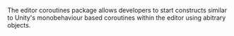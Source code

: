 The editor coroutines package allows developers to start constructs similar to Unity's monobehaviour based coroutines within the editor using abitrary objects. 
